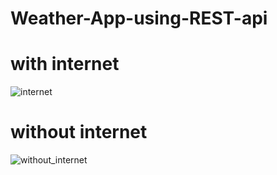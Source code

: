 # Weather-App-using-REST-api

# with internet

![internet](https://user-images.githubusercontent.com/77191261/139341447-bb02a8e7-731c-4e90-8644-c45081b67ee1.gif)


# without internet 

![without_internet](https://user-images.githubusercontent.com/77191261/139341469-c3a0fc9d-58ee-4f15-8b65-379940305a4a.gif)
